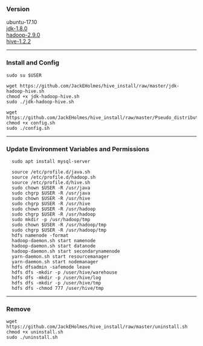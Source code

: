### Version

ubuntu-17.10  
[jdk-1.8.0](http://www.oracle.com/technetwork/java/javase/downloads/jdk8-downloads-2133151.html)  
[hadoop-2.9.0](http://mirrors.tuna.tsinghua.edu.cn/apache/hadoop/common/hadoop-2.9.0/)  
[hive-1.2.2](https://mirrors.tuna.tsinghua.edu.cn/apache/hive/hive-1.2.2/)  

* * *

### Install and Config

    sudo su $USER
    
    wget https://github.com/JackEHolmes/hive_install/raw/master/jdk-hadoop-hive.sh
    chmod +x jdk-hadoop-hive.sh  
    sudo ./jdk-hadoop-hive.sh 
    
    wget https://github.com/JackEHolmes/hive_install/raw/master/Pseudo_distributed/config.sh  
    chmod +x config.sh  
    sudo ./config.sh  
  
  
* * *

### Update Environment Variables and Permissions
      sudo apt install mysql-server
      
      source /etc/profile.d/java.sh  
      source /etc/profile.d/hadoop.sh  
      source /etc/profile.d/hive.sh 
      sudo chown $USER -R /usr/java
      sudo chgrp $USER -R /usr/java
      sudo chown $USER -R /usr/hive
      sudo chgrp $USER -R /usr/hive
      sudo chown $USER -R /usr/hadoop
      sudo chgrp $USER -R /usr/hadoop
      sudo mkdir -p /usr/hadoop/tmp
      sudo chown $USER -R /usr/hadoop/tmp
      sudo chgrp $USER -R /usr/hadoop/tmp
      hdfs namenode -format
      hadoop-daemon.sh start namenode
      hadoop-daemon.sh start datanode
      hadoop-daemon.sh start secondarynamenode
      yarn-daemon.sh start resourcemanager
      yarn-daemon.sh start nodemanager
      hdfs dfsadmin -safemode leave
      hdfs dfs -mkdir -p /user/hive/warehouse
      hdfs dfs -mkdir -p /user/hive/log
      hdfs dfs -mkdir -p /user/hive/tmp
      hdfs dfs -chmod 777 /user/hive/tmp



* * *
### Remove
     
    wget https://github.com/JackEHolmes/hive_install/raw/master/uninstall.sh  
    chmod +x uninstall.sh  
    sudo ./uninstall.sh   
      
